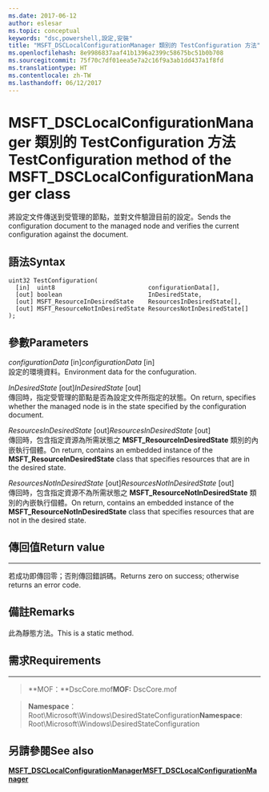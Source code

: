 ```yaml
---
ms.date: 2017-06-12
author: eslesar
ms.topic: conceptual
keywords: "dsc,powershell,設定,安裝"
title: "MSFT_DSCLocalConfigurationManager 類別的 TestConfiguration 方法"
ms.openlocfilehash: 8e9986837aaf41b1396a2399c58675bc51b0b708
ms.sourcegitcommit: 75f70c7df01eea5e7a2c16f9a3ab1dd437a1f8fd
ms.translationtype: HT
ms.contentlocale: zh-TW
ms.lasthandoff: 06/12/2017
---
```

# <a name="testconfiguration-method-of-the-msftdsclocalconfigurationmanager-class"></a><span data-ttu-id="781fa-103">MSFT_DSCLocalConfigurationManager 類別的 TestConfiguration 方法</span><span class="sxs-lookup"><span data-stu-id="781fa-103">TestConfiguration method of the MSFT_DSCLocalConfigurationManager class</span></span>

<span data-ttu-id="781fa-104">將設定文件傳送到受管理的節點，並對文件驗證目前的設定。</span><span class="sxs-lookup"><span data-stu-id="781fa-104">Sends the configuration document to the managed node and verifies the current configuration against the document.</span></span>

<a name="syntax"></a><span data-ttu-id="781fa-105">語法</span><span class="sxs-lookup"><span data-stu-id="781fa-105">Syntax</span></span>
------

```mof
uint32 TestConfiguration(
  [in]  uint8                          configurationData[],
  [out] boolean                        InDesiredState,
  [out] MSFT_ResourceInDesiredState    ResourcesInDesiredState[],
  [out] MSFT_ResourceNotInDesiredState ResourcesNotInDesiredState[]
);
```

<a name="parameters"></a><span data-ttu-id="781fa-106">參數</span><span class="sxs-lookup"><span data-stu-id="781fa-106">Parameters</span></span>
----------

<span data-ttu-id="781fa-107">*configurationData* \[in\]</span><span class="sxs-lookup"><span data-stu-id="781fa-107">*configurationData* \[in\]</span></span>  
<span data-ttu-id="781fa-108">設定的環境資料。</span><span class="sxs-lookup"><span data-stu-id="781fa-108">Environment data for the confuguration.</span></span>

<span data-ttu-id="781fa-109">*InDesiredState* \[out\]</span><span class="sxs-lookup"><span data-stu-id="781fa-109">*InDesiredState* \[out\]</span></span>  
<span data-ttu-id="781fa-110">傳回時，指定受管理的節點是否為設定文件所指定的狀態。</span><span class="sxs-lookup"><span data-stu-id="781fa-110">On return, specifies whether the managed node is in the state specified by the configuration document.</span></span>

<span data-ttu-id="781fa-111">*ResourcesInDesiredState* \[out\]</span><span class="sxs-lookup"><span data-stu-id="781fa-111">*ResourcesInDesiredState* \[out\]</span></span>  
<span data-ttu-id="781fa-112">傳回時，包含指定資源為所需狀態之 **MSFT_ResourceInDesiredState** 類別的內嵌執行個體。</span><span class="sxs-lookup"><span data-stu-id="781fa-112">On return, contains an embedded instance of the **MSFT_ResourceInDesiredState** class that specifies resources that are in the desired state.</span></span>

<span data-ttu-id="781fa-113">*ResourcesNotInDesiredState* \[out\]</span><span class="sxs-lookup"><span data-stu-id="781fa-113">*ResourcesNotInDesiredState* \[out\]</span></span>  
<span data-ttu-id="781fa-114">傳回時，包含指定資源不為所需狀態之 **MSFT_ResourceNotInDesiredState** 類別的內嵌執行個體。</span><span class="sxs-lookup"><span data-stu-id="781fa-114">On return, contains an embedded instance of the **MSFT_ResourceNotInDesiredState** class that specifies resources that are not in the desired state.</span></span>

## <a name="return-value"></a><span data-ttu-id="781fa-115">傳回值</span><span class="sxs-lookup"><span data-stu-id="781fa-115">Return value</span></span>
------------

<span data-ttu-id="781fa-116">若成功即傳回零；否則傳回錯誤碼。</span><span class="sxs-lookup"><span data-stu-id="781fa-116">Returns zero on success; otherwise returns an error code.</span></span>

## <a name="remarks"></a><span data-ttu-id="781fa-117">備註</span><span class="sxs-lookup"><span data-stu-id="781fa-117">Remarks</span></span>

<span data-ttu-id="781fa-118">此為靜態方法。</span><span class="sxs-lookup"><span data-stu-id="781fa-118">This is a static method.</span></span>

## <a name="requirements"></a><span data-ttu-id="781fa-119">需求</span><span class="sxs-lookup"><span data-stu-id="781fa-119">Requirements</span></span>
------------
><span data-ttu-id="781fa-120">**MOF：**DscCore.mof</span><span class="sxs-lookup"><span data-stu-id="781fa-120">**MOF:** DscCore.mof</span></span>

><span data-ttu-id="781fa-121">**Namespace**：Root\Microsoft\Windows\DesiredStateConfiguration</span><span class="sxs-lookup"><span data-stu-id="781fa-121">**Namespace**: Root\Microsoft\Windows\DesiredStateConfiguration</span></span>


## <a name="see-also"></a><span data-ttu-id="781fa-122">另請參閱</span><span class="sxs-lookup"><span data-stu-id="781fa-122">See also</span></span>


[<span data-ttu-id="781fa-123">**MSFT_DSCLocalConfigurationManager**</span><span class="sxs-lookup"><span data-stu-id="781fa-123">**MSFT_DSCLocalConfigurationManager**</span></span>](msft-dsclocalconfigurationmanager.md)


 

 




